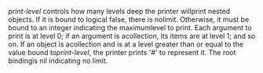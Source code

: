 *print-level* controls how many levels deep the printer willprint nested objects. If it is bound to logical false, there is nolimit. Otherwise, it must be bound to an integer indicating the maximumlevel to print. Each argument to print is at level 0; if an argument is acollection, its items are at level 1; and so on. If an object is acollection and is at a level greater than or equal to the value bound to*print-level*, the printer prints '#' to represent it. The root bindingis nil indicating no limit.
